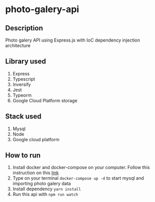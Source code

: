 # photo-galery-api

## Description
Photo galery API using Express.js with IoC dependency injection architecture

## Library used
1. Express
2. Typescript
3. Inversify
4. Jest
5. Typeorm
6. Google Cloud Platform storage

## Stack used
1. Mysql
2. Node
3. Google cloud platform

## How to run
1. Install docker and docker-compose on your computer. Follow this instruction on this 
[link](https://docs.docker.com/compose/install/)
2. Type on your terminal `docker-compose up -d` to start mysql and importing photo galery data
3. Install dependency `yarn install`
4. Run this api with `npm run watch`
